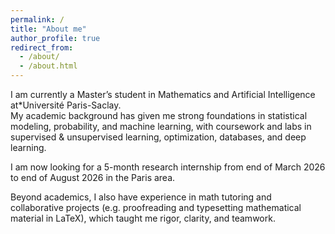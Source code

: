 ```yaml
---
permalink: /
title: "About me"
author_profile: true
redirect_from: 
  - /about/
  - /about.html
---
```


I am currently a Master’s student in Mathematics and Artificial Intelligence at*Université Paris-Saclay.  
My academic background has given me strong foundations in statistical modeling, probability, and machine learning, with coursework and labs in supervised & unsupervised learning, optimization, databases, and deep learning.   

I am now looking for a 5-month research internship from end of March 2026 to end of August 2026 in the Paris area.  

Beyond academics, I also have experience in math tutoring and collaborative projects (e.g. proofreading and typesetting mathematical material in LaTeX), which taught me rigor, clarity, and teamwork.
